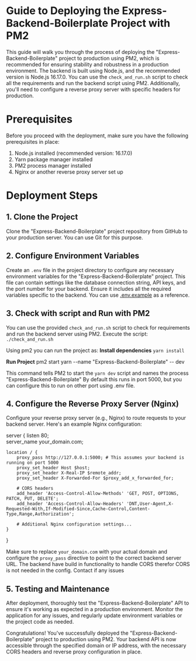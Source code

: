 
# Guide to Deploying the Express-Backend-Boilerplate Project with PM2

  

This guide will walk you through the process of deploying the "Express-Backend-Boilerplate" project to production using PM2, which is recommended for ensuring stability and robustness in a production environment. The backend is built using Node.js, and the recommended version is Node.js 16.17.0. You can use the `check_and_run.sh` script to check all the requirements and run the backend script using PM2. Additionally, you'll need to configure a reverse proxy server with specific headers for production.

  
  

# Prerequisites

  


Before you proceed with the deployment, make sure you have the following prerequisites in place:

1.  Node.js installed (recommended version: 16.17.0)
2.  Yarn package manager installed
3.  PM2 process manager installed
4.  Nginx or another reverse proxy server set up
  

# Deployment Steps

## 1. Clone the Project

  

Clone the "Express-Backend-Boilerplate" project repository from GitHub to your production server. You can use Git for this purpose.



  

## 2. Configure Environment Variables

  
Create an `.env` file in the project directory to configure any necessary environment variables for the "Express-Backend-Boilerplate" project. This file can contain settings like the database connection string, API keys, and the port number for your backend. Ensure it includes all the required variables specific to the backend. You can use [.env.example](.env.example) as a reference.

  

## 3. Check with script and Run with PM2
You can use the provided `check_and_run.sh` script to check for requirements and run the backend server using PM2. Execute the script:
	`./check_and_run.sh`
	

  Using pm2 you can run the project as:
  **Install dependencies**
		`yarn install`
		
**Run Project**
pm2 start yarn --name "Express-Backend-Boilerplate" -- dev

This command tells PM2 to start the `yarn dev` script and names the process "Express-Backend-Boilerplate"
By default this runs in port 5000, but you can configure this to run on other port using .env file.


## 4. Configure the Reverse Proxy Server (Nginx)

  


Configure your reverse proxy server (e.g., Nginx) to route requests to your backend server. Here's an example Nginx configuration:


server {
    listen 80;    
    server_name your_domain.com;

    location / {
        proxy_pass http://127.0.0.1:5000; # This assumes your backend is running on port 5000
        proxy_set_header Host $host;
        proxy_set_header X-Real-IP $remote_addr;
        proxy_set_header X-Forwarded-For $proxy_add_x_forwarded_for;

        # CORS headers
        add_header 'Access-Control-Allow-Methods' 'GET, POST, OPTIONS, PATCH, PUT, DELETE';
        add_header 'Access-Control-Allow-Headers' 'DNT,User-Agent,X-Requested-With,If-Modified-Since,Cache-Control,Content-Type,Range,Authorization';

        # Additional Nginx configuration settings...
    }
}


Make sure to replace `your_domain.com` with your actual domain and configure the `proxy_pass` directive to point to the correct backend server URL. The backend have build in functionality to handle CORS therefor CORS is not needed in the config. Contact if any issues

  


## 5. Testing and Maintenance

  

After deployment, thoroughly test the "Express-Backend-Boilerplate" API to ensure it's working as expected in a production environment. Monitor the application for any issues, and regularly update environment variables or the project code as needed.

Congratulations! You've successfully deployed the "Express-Backend-Boilerplate" project to production using PM2. Your backend API is now accessible through the specified domain or IP address, with the necessary CORS headers and reverse proxy configuration in place.

 
